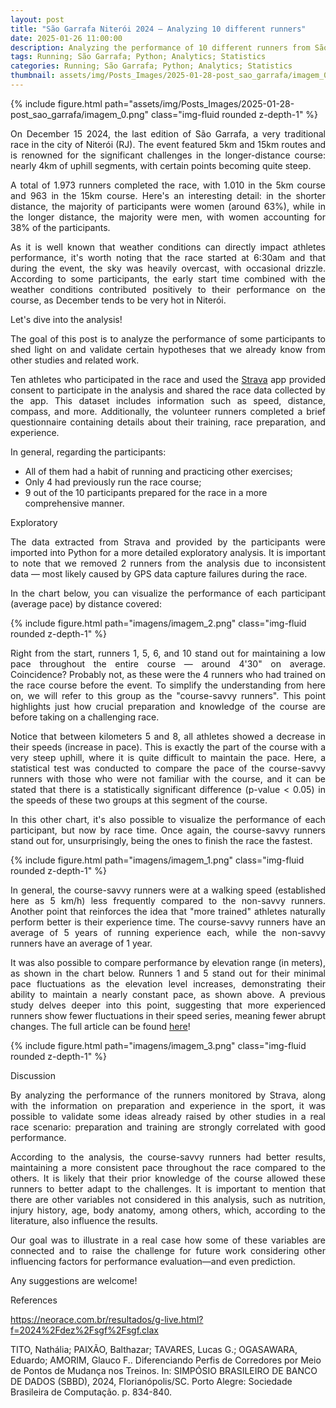 ```yaml
---
layout: post
title: "São Garrafa Niterói 2024 – Analyzing 10 different runners"
date: 2025-01-26 11:00:00
description: Analyzing the performance of 10 different runners from São Garrafa 2024
tags: Running; São Garrafa; Python; Analytics; Statistics
categories: Running; São Garrafa; Python; Analytics; Statistics
thumbnail: assets/img/Posts_Images/2025-01-28-post_sao_garrafa/imagem_0.png
---
```


{% include figure.html path="assets/img/Posts_Images/2025-01-28-post_sao_garrafa/imagem_0.png" class="img-fluid rounded z-depth-1" %}

<p align="justify">
On December 15 2024, the last edition of São Garrafa, a very traditional race in the city of Niterói (RJ). The event featured 5km and 15km routes and is renowned for the significant challenges in the longer-distance course: nearly 4km of uphill segments, with certain points becoming quite steep.
</p>

<p align="justify">
A total of 1.973 runners completed the race, with 1.010 in the 5km course and 963 in the 15km course. Here's an interesting detail: in the shorter distance, the majority of participants were women (around 63%), while in the longer distance, the majority were men, with women accounting for 38% of the participants.
</p>

<p align="justify">
As it is well known that weather conditions can directly impact athletes performance, it's worth noting that the race started at 6:30am and that during the event, the sky was heavily overcast, with occasional drizzle. According to some participants, the early start time combined with the weather conditions contributed positively to their performance on the course, as December tends to be very hot in Niterói.
</p>

Let's dive into the analysis!

<p align="justify">
The goal of this post is to analyze the performance of some participants to shed light on and validate certain hypotheses that we already know from other studies and related work.
</p>

<p align="justify">
Ten athletes who participated in the race and used the <a href="https://www.strava.com/">Strava</a> app provided consent to participate in the analysis and shared the race data collected by the app. This dataset includes information such as speed, distance, compass, and more. Additionally, the volunteer runners completed a brief questionnaire containing details about their training, race preparation, and experience.
</p>

In general, regarding the participants:

<ul>
    <li>All of them had a habit of running and practicing other exercises;</li>
    <li>Only 4 had previously run the race course;</li>
    <li>9 out of the 10 participants prepared for the race in a more comprehensive manner.</li>
</ul>

Exploratory

<p align="justify">
The data extracted from Strava and provided by the participants were imported into Python for a more detailed exploratory analysis. It is important to note that we removed 2 runners from the analysis due to inconsistent data — most likely caused by GPS data capture failures during the race.
</p>

<p align="justify">
In the chart below, you can visualize the performance of each participant (average pace) by distance covered:
</p>

{% include figure.html path="imagens/imagem_2.png" class="img-fluid rounded z-depth-1" %}

<p align="justify">
Right from the start, runners 1, 5, 6, and 10 stand out for maintaining a low pace throughout the entire course — around 4'30" on average. Coincidence? Probably not, as these were the 4 runners who had trained on the race course before the event. To simplify the understanding from here on, we will refer to this group as the "course-savvy runners". This point highlights just how crucial preparation and knowledge of the course are before taking on a challenging race.
</p>

<p align="justify">
Notice that between kilometers 5 and 8, all athletes showed a decrease in their speeds (increase in pace). This is exactly the part of the course with a very steep uphill, where it is quite difficult to maintain the pace. Here, a statistical test was conducted to compare the pace of the course-savvy runners with those who were not familiar with the course, and it can be stated that there is a statistically significant difference (p-value < 0.05) in the speeds of these two groups at this segment of the course.
</p>

<p align="justify">
In this other chart, it's also possible to visualize the performance of each participant, but now by race time. Once again, the course-savvy runners stand out for, unsurprisingly, being the ones to finish the race the fastest.
</p>

{% include figure.html path="imagens/imagem_1.png" class="img-fluid rounded z-depth-1" %}

<p align="justify">
In general, the course-savvy runners were at a walking speed (established here as 5 km/h) less frequently compared to the non-savvy runners. Another point that reinforces the idea that "more trained" athletes naturally perform better is their experience time. The course-savvy runners have an average of 5 years of running experience each, while the non-savvy runners have an average of 1 year.
</p>

<p align="justify">
It was also possible to compare performance by elevation range (in meters), as shown in the chart below. Runners 1 and 5 stand out for their minimal pace fluctuations as the elevation level increases, demonstrating their ability to maintain a nearly constant pace, as shown above. A previous study delves deeper into this point, suggesting that more experienced runners show fewer fluctuations in their speed series, meaning fewer abrupt changes. The full article can be found <a href="https://sol.sbc.org.br/index.php/sbbd/article/view/30754">here</a>!
</p>

{% include figure.html path="imagens/imagem_3.png" class="img-fluid rounded z-depth-1" %}

Discussion

<p align="justify">
By analyzing the performance of the runners monitored by Strava, along with the information on preparation and experience in the sport, it was possible to validate some ideas already raised by other studies in a real race scenario: preparation and training are strongly correlated with good performance. 
</p>

<p align="justify">
According to the analysis, the course-savvy runners had better results, maintaining a more consistent pace throughout the race compared to the others. It is likely that their prior knowledge of the course allowed these runners to better adapt to the challenges. It is important to mention that there are other variables not considered in this analysis, such as nutrition, injury history, age, body anatomy, among others, which, according to the literature, also influence the results.
</p>

<p align="justify">
Our goal was to illustrate in a real case how some of these variables are connected and to raise the challenge for future work considering other influencing factors for performance evaluation—and even prediction.
</p>

Any suggestions are welcome!

References

https://neorace.com.br/resultados/g-live.html?f=2024%2Fdez%2Fsgf%2Fsgf.clax

TITO, Nathália; PAIXÃO, Balthazar; TAVARES, Lucas G.; OGASAWARA, Eduardo; AMORIM, Glauco F.. Diferenciando Perfis de Corredores por Meio de Pontos de Mudança nos Treinos. In: SIMPÓSIO BRASILEIRO DE BANCO DE DADOS (SBBD), 2024, Florianópolis/SC. Porto Alegre: Sociedade Brasileira de Computação. p. 834-840.